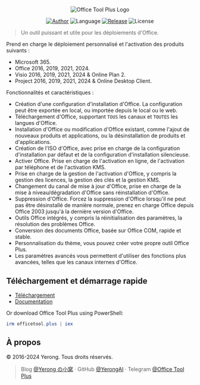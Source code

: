 #

<p align="center">
<img alt="Office Tool Plus Logo" src="https://otp.landian.vip/static/images/logo.webp"/>
</p>

<p align="center">
<a href="https://www.coolhub.top/" target="_blank"><img alt="Author" src="https://img.shields.io/badge/Author-Yerong-blue?style=flat-square"/></a>
<img alt="Language" src="https://img.shields.io/badge/Language-C%23-green?style=flat-square"/>
<a href="https://otp.landian.vip/" target="_blank"><img alt="Release" src="https://img.shields.io/github/v/release/YerongAI/Office-Tool?style=flat-square"/></a>
<img alt="License" src="https://img.shields.io/github/license/YerongAI/Office-Tool?style=flat-square"/>
</p>

> Un outil puissant et utile pour les déploiements d'Office.

Prend en charge le déploiement personnalisé et l'activation des produits suivants :

- Microsoft 365.
- Office 2016, 2019, 2021, 2024.
- Visio 2016, 2019, 2021, 2024 & Online Plan 2.
- Project 2016, 2019, 2021, 2024 & Online Desktop Client.

Fonctionnalités et caractéristiques :

- Création d'une configuration d'installation d'Office. La configuration peut être exportée en local, ou importée depuis le local ou le web.
- Téléchargement d'Office, supportant `TOUS` les canaux et `TOUTES` les langues d'Office.
- Installation d'Office ou modification d'Office existant, comme l'ajout de nouveaux produits et applications, ou la désinstallation de produits et d'applications.
- Création de l'ISO d'Office, avec prise en charge de la configuration d'installation par défaut et de la configuration d'installation silencieuse.
- Activer Office. Prise en charge de l'activation en ligne, de l'activation par téléphone et de l'activation KMS.
- Prise en charge de la gestion de l'activation d'Office, y compris la gestion des licences, la gestion des clés et la gestion KMS.
- Changement du canal de mise à jour d'Office, prise en charge de la mise à niveau/dégradation d'Office sans réinstallation d'Office.
- Suppression d'Office. Forcez la suppression d'Office lorsqu'il ne peut pas être désinstallé de manière normale, prenez en charge Office depuis Office 2003 jusqu'à la dernière version d'Office.
- Outils Office intégrés, y compris la réinitialisation des paramètres, la résolution des problèmes Office.
- Conversion des documents Office, basée sur Office COM, rapide et stable.
- Personnalisation du thème, vous pouvez créer votre propre outil Office Plus.
- Les paramètres avancés vous permettent d'utiliser des fonctions plus avancées, telles que les canaux internes d'Office.

## Téléchargement et démarrage rapide

- [Téléchargement](https://otp.landian.vip/download.html)
- [Documentation](https://otp.landian.vip/help/)

Or download Office Tool Plus using PowerShell:

```powershell
irm officetool.plus | iex
```

## À propos

© 2016-2024 Yerong. Tous droits réservés.

> Blog [@Yerong の小窝](https://www.coolhub.top/) · GitHub [@YerongAI](https://github.com/YerongAI) · Telegram [@Office Tool Plus](https://t.me/s/otp_channel)
